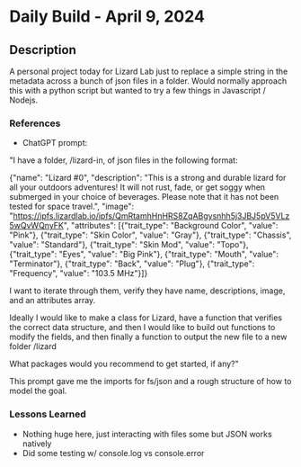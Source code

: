 # Daily Build - April 9, 2024

## Description

A personal project today for Lizard Lab just to replace a simple string in the metadata across a bunch of json files in a folder. Would normally approach this with a python script but wanted to try a few things in Javascript / Nodejs.

### References

- ChatGPT prompt:

"I have a folder, /lizard-in, of json files in the following format:

{"name": "Lizard #0", "description": "This is a strong and durable lizard for all your outdoors adventures! It will not rust, fade, or get soggy when submerged in your choice of beverages. Please note that it has not been tested for space travel.", "image": "https://ipfs.lizardlab.io/ipfs/QmRtamhHnHRS8ZqABgysnhh5j3JBJ5pV5VLz5wQvWQnyFK", "attributes": [{"trait_type": "Background Color", "value": "Pink"}, {"trait_type": "Skin Color", "value": "Gray"}, {"trait_type": "Chassis", "value": "Standard"}, {"trait_type": "Skin Mod", "value": "Topo"}, {"trait_type": "Eyes", "value": "Big Pink"}, {"trait_type": "Mouth", "value": "Terminator"}, {"trait_type": "Back", "value": "Plug"}, {"trait_type": "Frequency", "value": "103.5 MHz"}]}

I want to iterate through them, verify they have name, descriptions, image, and an attributes array.

Ideally I would like to make a class for Lizard, have a function that verifies the correct data structure, and then I would like to build out functions to modify the fields, and then finally a function to output the new file to a new folder /lizard

What packages would you recommend to get started, if any?"

This prompt gave me the imports for fs/json and a rough structure of how to model the goal.

### Lessons Learned

- Nothing huge here, just interacting with files some but JSON works natively
- Did some testing w/ console.log vs console.error
